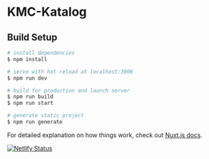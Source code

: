 # KMC-Katalog

## Build Setup

```bash
# install dependencies
$ npm install

# serve with hot reload at localhost:3000
$ npm run dev

# build for production and launch server
$ npm run build
$ npm run start

# generate static project
$ npm run generate
```

For detailed explanation on how things work, check out [Nuxt.js docs](https://nuxtjs.org).

[![Netlify Status](https://api.netlify.com/api/v1/badges/3e625fcb-e7e4-4175-a67f-30767da86eff/deploy-status)](https://app.netlify.com/sites/krm-fake-store/deploys)
